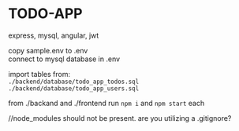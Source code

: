 # TODO-APP
express, mysql, angular, jwt

copy sample.env to .env </br >
connect to mysql database in .env

import tables from: </br >
`./backend/database/todo_app_todos.sql` </br >
`./backend/database/todo_app_users.sql`

from ./backand and ./frontend run
`npm i` and `npm start` each

//node_modules should not be present. are you utilizing a .gitignore?